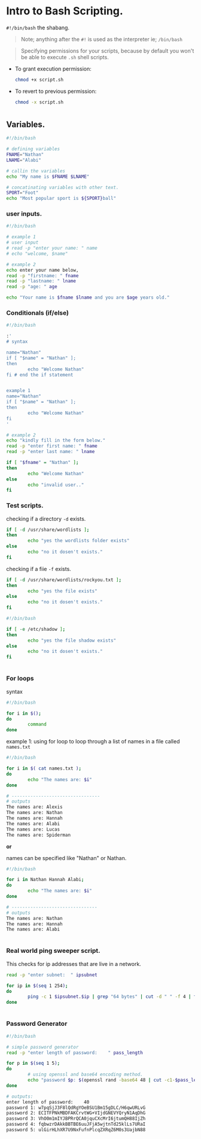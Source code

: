 # Intro to Bash Scripting.
```#!/bin/bash``` the shabang.
> Note; anything after the ```#!``` is used as the interpreter ie; ```/bin/bash```

> Specifying permissions for your scripts, because by default you won't be able to execute ```.sh``` shell scripts. 
+ To grant execution permission: 
  ```bash
  chmod +x script.sh
  ```
+ To revert to previous permission:
  ```bash
  chmod -x script.sh
  ```

#
## Variables.
```bash
#!/bin/bash

# defining variables
FNAME="Nathan"
LNAME="Alabi"

# callin the variables
echo "My name is $FNAME $LNAME"

# concatinating variables with other text.
SPORT="Foot"
echo "Most popular sport is ${SPORT}ball"
```

### user inputs.
```bash
#!/bin/bash

# example 1
# user input
# read -p "enter your name: " name
# echo "welcome, $name"

# example 2
echo enter your name below,
read -p "firstname: " fname
read -p "lastname: " lname
read -p "age: " age

echo "Your name is $fname $lname and you are $age years old."
```

### Conditionals (if/else)

```bash
#!/bin/bash

:'
# syntax

name="Nathan"
if [ "$name" = "Nathan" ];
then
        echo "Welcome Nathan"
fi # end the if statement


example 1
name="Nathan"
if [ "$name" = "Nathan" ];
then
        echo "Welcome Nathan"
fi
'

# example 2
echo "kindly fill in the form below."
read -p "enter first name: " fname
read -p "enter last name: " lname

if [ "$fname" = "Nathan" ];
then
        echo "Welcome Nathan"
else
        echo "invalid user.."
fi
```

### Test scripts.

checking if a directory ```-d``` exists.
```bash
if [ -d /usr/share/wordlists ];
then
        echo "yes the wordlists folder exists"
else
        echo "no it dosen't exists."
fi
```

checking if a fiie ```-f``` exists.
```bash
if [ -d /usr/share/wordlists/rockyou.txt ];
then
        echo "yes the file exists"
else
        echo "no it dosen't exists."
fi
```
```bash
#!/bin/bash

if [ -e /etc/shadow ];
then
        echo "yes the file shadow exists"
else
        echo "no it dosen't exists."
fi
```

#
### For loops
syntax
```bash
#!/bin/bash

for i in $(); 
do
        command
done
```
example 1:
using for loop to loop through a list of names in a file called ```names.txt```
```bash
#!/bin/bash

for i in $( cat names.txt );
do
        echo "The names are: $i"
done

# ---------------------------------
# outputs
The names are: Alexis
The names are: Nathan
The names are: Hannah
The names are: Alabi
The names are: Lucas
The names are: Spiderman
```
__or__

names can be specified like "Nathan" or Nathan.
```bash
#!/bin/bash

for i in Nathan Hannah Alabi;
do
        echo "The names are: $i"
done

# --------------------------------
# outputs
The names are: Nathan
The names are: Hannah
The names are: Alabi
```

#
### Real world ping sweeper script.
This checks for ip addresses that are live in a network.

```bash
read -p "enter subnet:  " ipsubnet

for ip in $(seq 1 254);
do
        ping -c 1 $ipsubnet.$ip | grep "64 bytes" | cut -d " " -f 4 | tr -d ":" & 
done

```

#
### Password Generator
```bash
#!/bin/bash

# simple password generator
read -p "enter length of password:    " pass_length

for p in $(seq 1 5);
do
        # using openssl and base64 encoding method.
        echo "password $p: $(openssl rand -base64 48 | cut -c1-$pass_length)"
done

# outputs:
enter length of password:    40
password 1: w7pqSjJ3F8lQdRgYOeBSU1Bm15gDLC/H6qwURLvG
password 2: ECITFPNkMBDFAKCrvtWG+VIjdGNEVYQryN1AqDhG
password 3: VhO0m1mIYJBPRrQCA0jquCXcMrI6jtumQH88IjZh
password 4: fqbwzrDAkkBBTBE6uuJFjA5wjtnTd25klLs7URaI
password 5: ulGirHLhXR7U9NxFufnPlcqZXRqZ6M0s3UajbN88
```